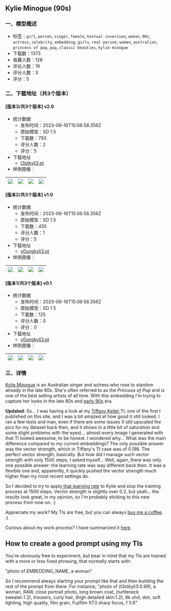 ## Kylie Minogue (90s)
### 一、模型概述

- 标签：`girl`, `person`, `singer`, `female`, `textual inversion`, `woman`, `90s`, `actress`, `celebrity`, `embedding`, `girls`, `real person`, `women`, `australian`, `princess of pop`, `pop`, `classic beauties`, `kylie minogue`
- 下载数：1373
- 收藏人数：128
- 评论人数：19
- 评分人数：3
- 评分：5

### 二、下载地址（共3个版本）

#### [版本3/共3个版本] v2.0

- 统计数据
  - 发布时间：2023-06-16T15:06:58.356Z
  - 原始模型：SD 1.5
  - 下载数：793
  - 评分人数：2
  - 评分：5
- 下载地址
  - [t3stkyli3.pt](https://civitai.com/api/download/models/75347)
- 样例图像：

| <img src="https://image.civitai.com/xG1nkqKTMzGDvpLrqFT7WA/4e1f57b7-5f9f-4407-a408-ebfd5c272c11/width=450/842675.jpeg" /> | <img src="https://image.civitai.com/xG1nkqKTMzGDvpLrqFT7WA/48edc2dc-a185-4d52-a7d0-3688304f804d/width=450/842694.jpeg" /> | <img src="https://image.civitai.com/xG1nkqKTMzGDvpLrqFT7WA/3ccf7e1b-e872-47a1-af17-95e475d2f4b0/width=450/842687.jpeg" /> | <img src="https://image.civitai.com/xG1nkqKTMzGDvpLrqFT7WA/02eec04d-618b-420f-aa1a-93bbac0281a5/width=450/842693.jpeg" /> |
| ---- | ---- | ---- | ---- |

#### [版本2/共3个版本] v1.0

- 统计数据
  - 发布时间：2023-06-16T15:06:58.356Z
  - 原始模型：SD 1.5
  - 下载数：455
  - 评分人数：1
  - 评分：5
- 下载地址
  - [y0ungkyli3.pt](https://civitai.com/api/download/models/72687)
- 样例图像：

| <img src="https://image.civitai.com/xG1nkqKTMzGDvpLrqFT7WA/a7d49da1-c5a2-43a6-9868-b2ec49b2045b/width=450/811176.jpeg" /> | <img src="https://image.civitai.com/xG1nkqKTMzGDvpLrqFT7WA/3f926c96-effa-4ca8-ab15-8da0ab3afd0f/width=450/811177.jpeg" /> | <img src="https://image.civitai.com/xG1nkqKTMzGDvpLrqFT7WA/d363d29d-9977-4986-950e-a648283046c3/width=450/811178.jpeg" /> | <img src="https://image.civitai.com/xG1nkqKTMzGDvpLrqFT7WA/1f5f4d2f-d253-438a-8230-928b29f4f663/width=450/811179.jpeg" /> |
| ---- | ---- | ---- | ---- |

#### [版本1/共3个版本] v0.1

- 统计数据
  - 发布时间：2023-06-16T15:06:58.356Z
  - 原始模型：SD 1.5
  - 下载数：125
  - 评分人数：0
  - 评分：0
- 下载地址
  - [y0ungkyli3.pt](https://civitai.com/api/download/models/72612)
- 样例图像：

| <img src="https://image.civitai.com/xG1nkqKTMzGDvpLrqFT7WA/9a5789f5-ab77-4610-b237-5391a8150ab8/width=450/810481.jpeg" /> | <img src="https://image.civitai.com/xG1nkqKTMzGDvpLrqFT7WA/0556a894-803d-4ec8-8744-0ce45fe72775/width=450/810482.jpeg" /> | <img src="https://image.civitai.com/xG1nkqKTMzGDvpLrqFT7WA/608f52b3-cd25-475e-808c-4b928dfe2ebd/width=450/810483.jpeg" /> | <img src="https://image.civitai.com/xG1nkqKTMzGDvpLrqFT7WA/e46df7af-f1c2-479a-8d7f-eab9f3db8252/width=450/810490.jpeg" /> |
| ---- | ---- | ---- | ---- |


### 三、详情
<p><a target="_blank" rel="ugc" href="https://www.instagram.com/kylieminogue/">Kylie Minogue</a> is an Australian singer and actress who rose to stardom already in the late 80s. She's often referred to as the <em>Princess of Pop</em> and is one of the best selling artists of all time. With this embedding I'm trying to capture her looks in the late 80s and <a target="_blank" rel="ugc" href="https://kylieforeverandever.tumblr.com/post/615643553436254208/kylie-minogue">early 90s</a> era.</p><p><strong>Updated</strong>: So... I was having a look at my <a target="_blank" rel="ugc" href="https://civitai.com/models/11054/tiffany-keller-instagram-model">Tiffany Keller </a>TI, one of the first I published on this site, and I was a bit amazed at how good it still looked. I ran a few tests and man, even if there are some issues (I still upscaled the pics for my dataset back then, and it shows in a little bit of saturation and some slight problems with the eyes)... almost every image I generated with that TI looked awesome, to be honest. I wondered why... What was the main difference compared to my current embeddings? The only possible answer was the vector strength, which in Tiffany's TI case was of 0.198. The perfect vector strength, basically. But how did I manage such vector strength with only 1500 steps, I asked myself... Well, again, there was only one possible answer: the learning rate was way different back then. It was a flexible one and, apparently, it quickly pushed the vector strength much higher than my most recent settings do.</p><p>So I decided to try to apply<a target="_blank" rel="ugc" href="https://imgur.com/a/gPQ1R5D"> that learning rate</a> to Kylie and stop the training process at 1500 steps. Vector strength is slightly over 0.2, but yeah... the results look great, in my opinion, so I'm probably sticking to this new process from now on. :)</p><p>Appreciate my work? My TIs are free, but you can always <a target="_blank" rel="ugc" href="https://www.buymeacoffee.com/jernaugurgeh">buy me a coffee</a>. :)</p><p>Curious about my work process? I have summarized it <a target="_blank" rel="ugc" href="https://civitai.com/models/56570/renata-valliulina?commentId=118383&amp;modal=commentThread">here</a>.</p><h2>How to create a good prompt using my TIs</h2><p>You're obviously free to experiment, but bear in mind that my TIs are trained with a more or less fixed phrasing, that normally starts with:</p><p>"photo of EMBEDDING_NAME, a woman"</p><p>So I recommend always starting your prompt like that and then building the rest of the prompt from there. For instance, "photo of (t3stkyli3:0.99), a woman, RAW, close portrait photo, long brown coat, (turtleneck sweater:1.2), trousers, curly hair, (high detailed skin:1.2), 8k uhd, dslr, soft lighting, high quality, film grain, Fujifilm XT3 sharp focus, f 5.6"</p>